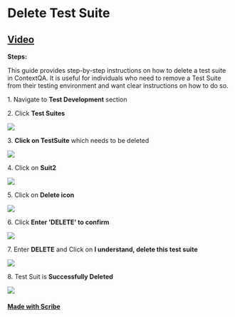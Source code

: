 
# Delete Test Suite

## [Video](https://youtu.be/Rc5LYfrWV9Y?feature=shared)

**Steps:**

This guide provides step-by-step instructions on how to delete a test suite in ContextQA. It is useful for individuals who need to remove a Test Suite from their testing environment and want clear instructions on how to do so.

1\. Navigate to **Test Development** section


2\. Click **Test Suites**

![](https://ajeuwbhvhr.cloudimg.io/colony-recorder.s3.amazonaws.com/files/2024-02-29/2cca5bb3-36d9-4a8c-be0c-4a1f599ee74c/user_cropped_screenshot.jpeg?tl_px=0,179&br_px=1075,780&force_format=png&wat_scale=95&wat=1&wat_opacity=0.7&wat_gravity=northwest&wat_url=https://colony-recorder.s3.us-west-1.amazonaws.com/images/watermarks/FB923C_standard.png&wat_pad=168,265)


3\. **Click on TestSuite** which needs to be deleted

![](https://ajeuwbhvhr.cloudimg.io/colony-recorder.s3.amazonaws.com/files/2024-02-28/5a2c23b8-3a77-44d9-8f6f-79403c3ee82b/ascreenshot.jpeg?tl_px=25,107&br_px=1100,708&force_format=png&wat_scale=95&wat=1&wat_opacity=0.7&wat_gravity=northwest&wat_url=https://colony-recorder.s3.us-west-1.amazonaws.com/images/watermarks/FB923C_standard.png&wat_pad=502,265)


4\. Click on **Suit2**

![](https://ajeuwbhvhr.cloudimg.io/colony-recorder.s3.amazonaws.com/files/2024-02-28/97f974ac-29bf-4058-966d-d13ef7af4084/ascreenshot.jpeg?tl_px=80,0&br_px=1800,912&force_format=png&width=1120.0&wat=1&wat_opacity=0.7&wat_gravity=northwest&wat_url=https://colony-recorder.s3.us-west-1.amazonaws.com/images/watermarks/FB923C_standard.png&wat_pad=524,42)


5\. Click on **Delete icon**

![](https://ajeuwbhvhr.cloudimg.io/colony-recorder.s3.amazonaws.com/files/2024-02-28/2d0b7397-3489-44af-b650-af4a158be333/ascreenshot.jpeg?tl_px=200,0&br_px=1920,912&force_format=png&width=1120.0&wat=1&wat_opacity=0.7&wat_gravity=northwest&wat_url=https://colony-recorder.s3.us-west-1.amazonaws.com/images/watermarks/FB923C_standard.png&wat_pad=983,-8)


6\. Click **Enter 'DELETE' to confirm**

![](https://ajeuwbhvhr.cloudimg.io/colony-recorder.s3.amazonaws.com/files/2024-02-28/fe27efa2-b9d8-42e1-9224-14f920d52c27/ascreenshot.jpeg?tl_px=80,0&br_px=1800,912&force_format=png&width=1120.0&wat=1&wat_opacity=0.7&wat_gravity=northwest&wat_url=https://colony-recorder.s3.us-west-1.amazonaws.com/images/watermarks/FB923C_standard.png&wat_pad=524,309)


7\. Enter **DELETE** and Click on **I understand, delete this test suite**

![](https://ajeuwbhvhr.cloudimg.io/colony-recorder.s3.amazonaws.com/files/2024-02-28/3b765707-0c3b-428c-bf30-9510263c03ca/ascreenshot.jpeg?tl_px=177,0&br_px=1896,912&force_format=png&width=1120.0&wat=1&wat_opacity=0.7&wat_gravity=northwest&wat_url=https://colony-recorder.s3.us-west-1.amazonaws.com/images/watermarks/FB923C_standard.png&wat_pad=524,356)


8\. Test Suit is **Successfully Deleted**

![](https://ajeuwbhvhr.cloudimg.io/colony-recorder.s3.amazonaws.com/files/2024-02-28/97f151c3-1c18-4be2-b10e-44ff9bfdd17f/ascreenshot.jpeg?tl_px=200,0&br_px=1920,912&force_format=png&width=1120.0&wat=1&wat_opacity=0.7&wat_gravity=northwest&wat_url=https://colony-recorder.s3.us-west-1.amazonaws.com/images/watermarks/FB923C_standard.png&wat_pad=531,160)
#### [Made with Scribe](https://scribehow.com/shared/Test_Suite_Delete__yA22HSCXTa-Ma6cA5H_bQw)


